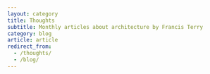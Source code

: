 ```yaml
---
layout: category
title: Thoughts
subtitle: Monthly articles about architecture by Francis Terry
category: blog
article: article
redirect_from:
  - /thoughts/
  - /blog/
---
```

